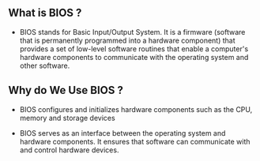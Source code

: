 ## What is BIOS ?

- BIOS stands for Basic Input/Output System. It is a firmware (software that is permanently programmed into a hardware component) that provides a set of low-level software routines that enable a computer's hardware components to communicate with the operating system and other software.

## Why do We Use BIOS ?

- BIOS configures and initializes hardware components such as the CPU, memory and storage devices

- BIOS serves as an interface between the operating system and hardware components. It ensures that software can communicate with and control hardware devices.
